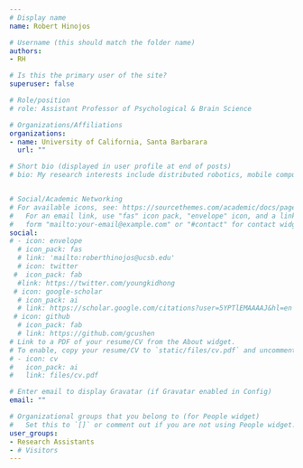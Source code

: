 ```yaml
---
# Display name
name: Robert Hinojos

# Username (this should match the folder name)
authors:
- RH

# Is this the primary user of the site?
superuser: false

# Role/position
# role: Assistant Professor of Psychological & Brain Science

# Organizations/Affiliations
organizations:
- name: University of California, Santa Barbarara
  url: ""

# Short bio (displayed in user profile at end of posts)
# bio: My research interests include distributed robotics, mobile computing and programmable matter.


# Social/Academic Networking
# For available icons, see: https://sourcethemes.com/academic/docs/page-builder/#icons
#   For an email link, use "fas" icon pack, "envelope" icon, and a link in the
#   form "mailto:your-email@example.com" or "#contact" for contact widget.
social:
# - icon: envelope
  # icon_pack: fas
  # link: 'mailto:roberthinojos@ucsb.edu'
  # icon: twitter
 #  icon_pack: fab
  #link: https://twitter.com/youngkidhong
 # icon: google-scholar
  # icon_pack: ai
  # link: https://scholar.google.com/citations?user=5YPTlEMAAAAJ&hl=en
 # icon: github
  # icon_pack: fab
  # link: https://github.com/gcushen
# Link to a PDF of your resume/CV from the About widget.
# To enable, copy your resume/CV to `static/files/cv.pdf` and uncomment the lines below.
# - icon: cv
#   icon_pack: ai
#   link: files/cv.pdf

# Enter email to display Gravatar (if Gravatar enabled in Config)
email: ""

# Organizational groups that you belong to (for People widget)
#   Set this to `[]` or comment out if you are not using People widget.
user_groups:
- Research Assistants
- # Visitors
---
```





